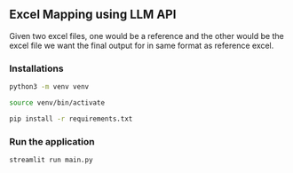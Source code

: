 ## Excel Mapping using LLM API

Given two excel files, one would be a reference and the other would be the excel file we want the final output for in same format as reference excel.

### Installations

```bash
python3 -m venv venv
```

```bash
source venv/bin/activate
```

```bash
pip install -r requirements.txt
```

### Run the application

```bash
streamlit run main.py
```
